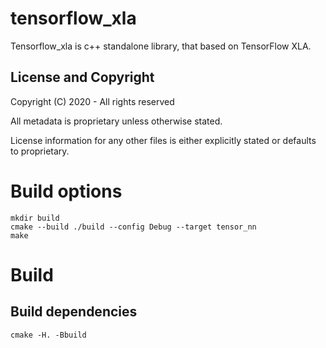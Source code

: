 tensorflow_xla
===================
Tensorflow_xla is c++ standalone library, that based on TensorFlow XLA.

License and Copyright
---------------------
Copyright (C) 2020 - All rights reserved

All metadata is proprietary unless otherwise stated. 

License information for any other files is either explicitly stated or
defaults to proprietary.

# Build options

```
mkdir build
cmake --build ./build --config Debug --target tensor_nn
make
```

# Build

Build dependencies
- 

```
cmake -H. -Bbuild
```


